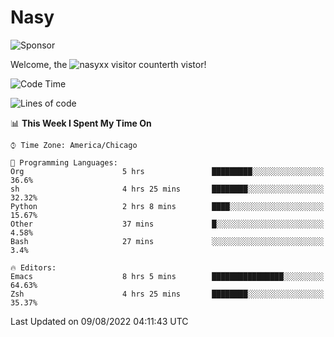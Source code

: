 # Nasy

<!--
<p align="center">
<img height="200" src="https://github-readme-stats.vercel.app/api?username=nasyxx&count_private=true&show_icons=true&theme=dracula&include_all_commits=true"/>
<img height="200" src="https://github-readme-stats.vercel.app/api/top-langs/?username=nasyxx&theme=dracula&hide=html,jupyter+notebook&count_private=true&show_icons=true"/>
</p>

  
----------------
-->

![Sponsor](https://img.shields.io/static/v1.svg?label=Sponsor&message=%E2%9D%A4&logo=GitHub&style=flat&color=pink)
 
Welcome, the ![nasyxx visitor counter](https://count.getloli.com/get/@nasyxx?theme=rule34)th vistor!
 
<!--START_SECTION:waka-->
![Code Time](http://img.shields.io/badge/Code%20Time-2%2C547%20hrs%2013%20mins-blue)

![Lines of code](https://img.shields.io/badge/From%20Hello%20World%20I%27ve%20Written-5%20Million%20lines%20of%20code-blue)

📊 **This Week I Spent My Time On** 

```text
⌚︎ Time Zone: America/Chicago

💬 Programming Languages: 
Org                      5 hrs               █████████░░░░░░░░░░░░░░░░   36.6% 
sh                       4 hrs 25 mins       ████████░░░░░░░░░░░░░░░░░   32.32% 
Python                   2 hrs 8 mins        ████░░░░░░░░░░░░░░░░░░░░░   15.67% 
Other                    37 mins             █░░░░░░░░░░░░░░░░░░░░░░░░   4.58% 
Bash                     27 mins             ░░░░░░░░░░░░░░░░░░░░░░░░░   3.4%

🔥 Editors: 
Emacs                    8 hrs 5 mins        ████████████████░░░░░░░░░   64.63% 
Zsh                      4 hrs 25 mins       ████████░░░░░░░░░░░░░░░░░   35.37%

```


 Last Updated on 09/08/2022 04:11:43 UTC
<!--END_SECTION:waka-->

<!-- ![visitors](https://visitor-badge.laobi.icu/badge?page_id=nasyxx.nasyxx) -->
